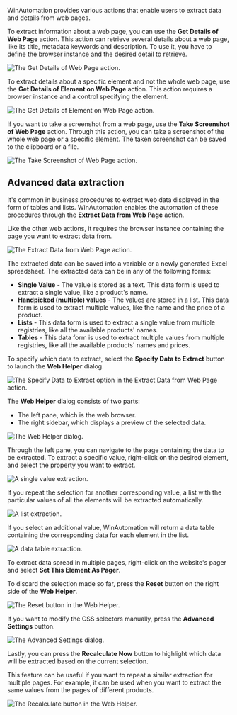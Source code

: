 WinAutomation provides various actions that enable users to extract data and details from web pages. 

To extract information about a web page, you can use the **Get Details of Web Page** action. This action can retrieve several details about a web page, like its title, metadata keywords and description. To use it, you have to define the browser instance and the desired detail to retrieve.

![The Get Details of Web Page action.](..\media\get-details-of-web-page-action.png)

To extract details about a specific element and not the whole web page, use the **Get Details of Element on Web Page** action. This action requires a browser instance and a control specifying the element.

![The Get Details of Element on Web Page action.](..\media\get-details-of-element-on-web-page-action.png)

If you want to take a screenshot from a web page, use the **Take Screenshot of Web Page** action. Through this action, you can take a screenshot of the whole web page or a specific element. The taken screenshot can be saved to the clipboard or a file. 

![The Take Screenshot of Web Page action.](..\media\take-screenshot-of-web-page-action.png)

## Advanced data extraction

It's common in business procedures to extract web data displayed in the form of tables and lists. WinAutomation enables the automation of these procedures through the **Extract Data from Web Page** action.

Like the other web actions, it requires the browser instance containing the page you want to extract data from. 

![The Extract Data from Web Page action.](..\media\extract-data-from-web-page-action.png)

The extracted data can be saved into a variable or a newly generated Excel spreadsheet. The extracted data can be in any of the following forms: 

- **Single Value** - The value is stored as a text. This data form is used to extract a single value, like a product's name.
- **Handpicked (multiple) values** - The values are stored in a list. This data form is used to extract multiple values, like the name and the price of a product.
- **Lists** - This data form is used to extract a single value from multiple registries, like all the available products' names.
- **Tables** - This data form is used to extract multiple values from multiple registries, like all the available products' names and prices.

To specify which data to extract, select the **Specify Data to Extract** button to launch the **Web Helper** dialog. 

![The Specify Data to Extract option in the Extract Data from Web Page action.](..\media\specify-data-to-extract-button.png)

The **Web Helper** dialog consists of two parts:
- The left pane, which is the web browser.
- The right sidebar, which displays a preview of the selected data.

![The Web Helper dialog.](..\media\web-helper.png)

Through the left pane, you can navigate to the page containing the data to be extracted. To extract a specific value, right-click on the desired element, and select the property you want to extract.

![A single value extraction.](..\media\extract-single-value.png)

If you repeat the selection for another corresponding value, a list with the particular values of all the elements will be extracted automatically.

![A list extraction.](..\media\extract-list.png)

If you select an additional value, WinAutomation will return a data table containing the corresponding data for each element in the list.

![A data table extraction.](..\media\extract-table.png)

To extract data spread in multiple pages, right-click on the website's pager and select **Set This Element As Pager**. 

To discard the selection made so far, press the **Reset** button on the right side of the **Web Helper**.

![The Reset button in the Web Helper.](..\media\reset-button.png)

If you want to modify the CSS selectors manually, press the **Advanced Settings** button. 

![The Advanced Settings dialog.](..\media\selectors-editing.png)

Lastly, you can press the **Recalculate Now** button to highlight which data will be extracted based on the current selection. 

This feature can be useful if you want to repeat a similar extraction for multiple pages. For example, it can be used when you want to extract the same values from the pages of different products. 

![The Recalculate button in the Web Helper.](..\media\recalculate-button.png)